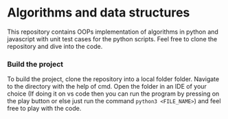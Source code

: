 
# Algorithms and data structures

This repository contains OOPs implementation of algorithms in python and javascript with unit test cases for the python scripts. Feel free to clone the repository and dive into the code.

### Build the project
To build the project, clone the repository into a local folder folder.
Navigate to the directory with the help of cmd.
Open the folder in an IDE of your choice (If doing it on vs code then you can run the program by pressing on the play button or else just run the command `python3 <FILE_NAME>`) and feel free to play with the code.

